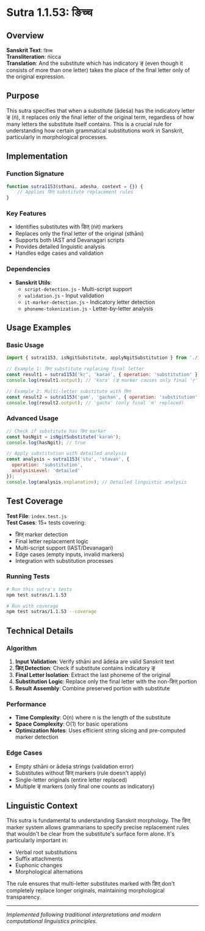 # Sutra 1.1.53: ङिच्च

## Overview

**Sanskrit Text**: `ङिच्च`  
**Transliteration**: ṅicca  
**Translation**: And the substitute which has indicatory ङ् (even though it consists of more than one letter) takes the place of the final letter only of the original expression.

## Purpose

This sutra specifies that when a substitute (ādeśa) has the indicatory letter ङ् (ṅ), it replaces only the final letter of the original term, regardless of how many letters the substitute itself contains. This is a crucial rule for understanding how certain grammatical substitutions work in Sanskrit, particularly in morphological processes.

## Implementation

### Function Signature
```javascript
function sutra1153(sthani, adesha, context = {}) {
    // Applies ङित् substitute replacement rules
}
```

### Key Features
- Identifies substitutes with ङित् (ṅit) markers
- Replaces only the final letter of the original (sthāni)
- Supports both IAST and Devanagari scripts
- Provides detailed linguistic analysis
- Handles edge cases and validation

### Dependencies
- **Sanskrit Utils**: 
  - `script-detection.js` - Multi-script support
  - `validation.js` - Input validation
  - `it-marker-detection.js` - Indicatory letter detection
  - `phoneme-tokenization.js` - Letter-by-letter analysis

## Usage Examples

### Basic Usage
```javascript
import { sutra1153, isNgitSubstitute, applyNgitSubstitution } from './index.js';

// Example 1: ङित् substitute replacing final letter
const result1 = sutra1153('kṛ', 'karaṅ', { operation: 'substitution' });
console.log(result1.output); // 'kara' (ङ् marker causes only final 'ṛ' to be replaced)

// Example 2: Multi-letter substitute with ङित्
const result2 = sutra1153('gam', 'gachaṅ', { operation: 'substitution' });
console.log(result2.output); // 'gacha' (only final 'm' replaced)
```

### Advanced Usage
```javascript
// Check if substitute has ङित् marker
const hasNgit = isNgitSubstitute('karaṅ');
console.log(hasNgit); // true

// Apply substitution with detailed analysis
const analysis = sutra1153('stu', 'stavaṅ', { 
  operation: 'substitution',
  analysisLevel: 'detailed'
});
console.log(analysis.explanation); // Detailed linguistic analysis
```

## Test Coverage

**Test File**: `index.test.js`  
**Test Cases**: 15+ tests covering:
- ङित् marker detection
- Final letter replacement logic
- Multi-script support (IAST/Devanagari)
- Edge cases (empty inputs, invalid markers)
- Integration with substitution processes

### Running Tests
```bash
# Run this sutra's tests
npm test sutras/1.1.53

# Run with coverage
npm test sutras/1.1.53 --coverage
```

## Technical Details

### Algorithm
1. **Input Validation**: Verify sthāni and ādeśa are valid Sanskrit text
2. **ङित् Detection**: Check if substitute contains indicatory ङ्
3. **Final Letter Isolation**: Extract the last phoneme of the original
4. **Substitution Logic**: Replace only the final letter with the non-ङित् portion
5. **Result Assembly**: Combine preserved portion with substitute

### Performance
- **Time Complexity**: O(n) where n is the length of the substitute
- **Space Complexity**: O(1) for basic operations
- **Optimization Notes**: Uses efficient string slicing and pre-computed marker detection

### Edge Cases
- Empty sthāni or ādeśa strings (validation error)
- Substitutes without ङित् markers (rule doesn't apply)
- Single-letter originals (entire letter replaced)
- Multiple ङ् markers (only final one counts as indicatory)

## Linguistic Context

This sutra is fundamental to understanding Sanskrit morphology. The ङित् marker system allows grammarians to specify precise replacement rules that wouldn't be clear from the substitute's surface form alone. It's particularly important in:

- Verbal root substitutions
- Suffix attachments
- Euphonic changes
- Morphological alternations

The rule ensures that multi-letter substitutes marked with ङित् don't completely replace longer originals, maintaining morphological transparency.

---

*Implemented following traditional interpretations and modern computational linguistics principles.*
